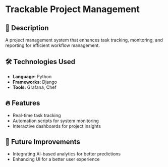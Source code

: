 # Trackable Project Management  

## 📌 Description  
A project management system that enhances task tracking, monitoring, and reporting for efficient workflow management.  

## 🛠️ Technologies Used  
- **Language:** Python  
- **Frameworks:** Django  
- **Tools:** Grafana, Chef  

## 🔥 Features  
- Real-time task tracking  
- Automation scripts for system monitoring  
- Interactive dashboards for project insights  

## 📅 Future Improvements  
- Integrating AI-based analytics for better predictions  
- Enhancing UI for a better user experience
